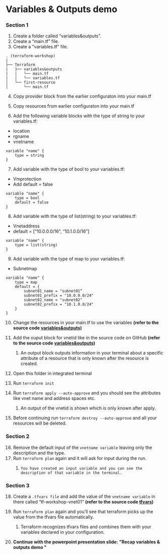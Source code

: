 # Variables & Outputs demo

### Section 1
1. Create a folder called “variables&outputs”.
2. Create a “main.tf” file.
3. Create a "variables.tf" file.

```
. (terraform-workshop)
|
├── Terraform
|   ├── variables&outputs
|   |   └── main.tf
|   |   └── variables.tf
│   └── first-resource
│       └── main.tf

```

4. Copy provider block from the earlier configuraton into your main.tf
5. Copy resources from earlier configuraton into your main.tf
   
6. Add the following variable blocks with the type of string to your variables.tf:
- location 
- rgname
- vnetname

```
variable "name" {
    type = string
}
```

7. Add variable with the type of bool to your variables.tf:
- Vmprotection
- Add default = false

```
variable "name" {
    type = bool
    default = false
}
```

8. Add variable with the type of list(string) to your variables.tf:
- Vnetaddress 
- default = [“10.0.0.0/16”, “10.1.0.0/16”]

```
variable "name" {
    type = list(string)
}
```

9. Add variable with the type of map to your variables.tf:
- Subnetmap

```
variable "name" {
    type = map
    default = { 
        subnet01_name = "subnet01“
        subnet01_prefix = "10.0.0.0/24"
        subnet02_name = "subnet02"
        subnet02_prefix = "10.1.0.0/24"
    }
}
```

10.   Change the resources in your main.tf to use the variables **(refer to the source code [variables&outputs](./main.tf))**
11.   Add the ouput block for vnetid like in the source code on GitHub **(refer to the source code [variables&outputs](./main.tf))** </br>
      1.    An output block outputs information in your terminal about a specific attribute of a resource that is only known after the resource is created.

12.   Open this folder in integrated terminal
13.   Run ``terraform init``
14.   Run ``terraform apply --auto-approve`` and you should see the attributes like vnet name and address spaces etc. </br>
      1.    An output of the vnetid is shown which is only known after apply.

15.  Before continuing run ``terraform destroy --auto-approve`` and all your resources will be deleted.

### Section 2
16.    Remove the default input of the ``vnetname variable`` leaving only the description and the type. 
17.    Run ``terraform plan`` again and it will ask for input during the run. 
       1.     You have created an input variable and you can see the description of that variable in the terminal.

### Section 3
18.   Create a ``.tfvars file`` and add the value of the ``vnetname variable`` in there called “tf-workshop-vnet01” **(refer to the source code [tfvars](./terraform.tfvars))**
19.   Run ``terraform plan`` again and you’ll see that terraform picks up the value from the tfvars file automatically. 
      1.    Terraform recognizes tfvars files and combines them with your variables declared in your configuration.

20. **Continue with the powerpoint presentation slide:** **"Recap variables & outputs demo "**

